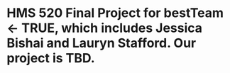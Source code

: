 # HMS 520 Final Project for bestTeam <- TRUE, which includes Jessica Bishai and Lauryn Stafford. Our project is TBD. 
